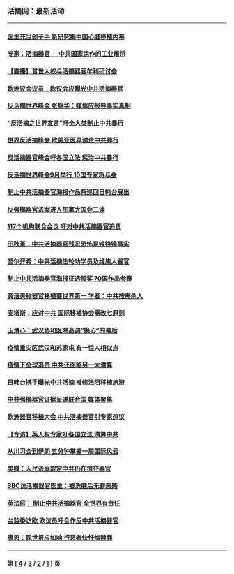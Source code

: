 ### 活摘网：最新活动
---
#### [医生充当刽子手 新研究揭中国心脏移植内幕](../../pages/nf5883/n13772291.md?09180430) 
#### [专家：活摘器官──中共国家运作的工业屠杀](../../pages/nf5883/n13761178.md?09180430) 
#### [【直播】普世人权与活摘器官牟利研讨会](../../pages/nf5883/n13425146.md?09180430) 
#### [欧洲议会议员：欧议会应曝光中共活摘器官](../../pages/nf5883/n13336571.md?09180430) 
#### [反活摘世界峰会 张锦华：媒体应报导事实真相](../../pages/nf5883/n13278502.md?09180430) 
#### [“反活摘之世界宣言”吁全人类制止中共暴行](../../pages/nf5883/n13259730.md?09180430) 
#### [世界反活摘峰会 欧美亚医界谴责中共罪行](../../pages/nf5883/n13253550.md?09180430) 
#### [反活摘器官峰会吁各国立法 惩治中共暴行](../../pages/nf5883/n13245052.md?09180430) 
#### [反活摘世界峰会9月举行 19国专家将与会](../../pages/nf5883/n13201492.md?09180430) 
#### [制止中共活摘器官海报作品将巡回日韩台展出](../../pages/nf5883/n13177791.md?09180430) 
#### [反强摘器官法案进入加拿大国会二读](../../pages/nf5883/n13033450.md?09180430) 
#### [117个机构联合会议 吁对中共活摘器官追责](../../pages/nf5883/n12775087.md?09180430) 
#### [田秋堇：中共活摘器官残忍恐怖是铁铮铮事实](../../pages/nf5883/n12702148.md?09180430) 
#### [吾尔开希：中共活摘法轮功学员及维族人器官](../../pages/nf5883/n12693197.md?09180430) 
#### [制止中共活摘器官海报征选颁奖 70国作品参赛](../../pages/nf5883/n12692050.md?09180430) 
#### [黄洁夫称器官移植要世界第一 学者：中共按需杀人](../../pages/nf5883/n12572329.md?09180430) 
#### [麦塔斯：应对中共 国际移植协会需改七原则](../../pages/nf5883/n12514711.md?09180430) 
#### [玉清心：武汉协和医院高调“换心”的幕后](../../pages/nf5883/n12298730.md?09180430) 
#### [疫情重灾区武汉和苏家屯 有一惊人相似点](../../pages/nf5883/n12150824.md?09180430) 
#### [疫情下全球追责 中共还面临另一大清算](../../pages/nf5883/n12070397.md?09180430) 
#### [日韩台携手曝光中共活摘 推修法阻移植旅游](../../pages/nf5883/n11712046.md?09180430) 
#### [中共强摘器官证据呈递联合国 媒体聚焦](../../pages/nf5883/n11546426.md?09180430) 
#### [欧洲器官移植大会 中共活摘器官引专家热议](../../pages/nf5883/n11539095.md?09180430) 
#### [【专访】英人权专家吁各国立法 清算中共](../../pages/nf5883/n11367315.md?09180430) 
#### [从川习会到伊朗 五分钟掌握一周国际风云](../../pages/nf5883/n11338520.md?09180430) 
#### [美媒：人民法庭裁定中共仍在掠夺器官](../../pages/nf5883/n11334897.md?09180430) 
#### [BBC访活摘器官医生：被洗脑后无罪恶感](../../pages/nf5883/n11335935.md?09180430) 
#### [英法庭： 制止中共活摘器官 全世界有责任](../../pages/nf5883/n11330691.md?09180430) 
#### [台监委访欧 欧议员吁合作反中共活摘器官](../../pages/nf5883/n11109190.md?09180430) 
#### [唐恩：现世报应如响 行恶者快忏悔赎罪](../../pages/nf5883/n11104016.md?09180430) 

---
#### 第 [ [4](./4.md?09180430) / [3](./3.md?09180430) / [2](./2.md?09180430) / [1](./1.md?09180430) ] 页
